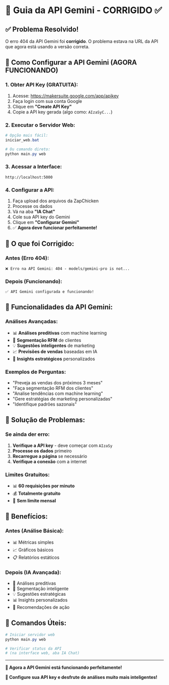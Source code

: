 # 🤖 Guia da API Gemini - CORRIGIDO ✅

## ✅ **Problema Resolvido!**

O erro 404 da API Gemini foi **corrigido**. O problema estava na URL da API que agora está usando a versão correta.

## 🚀 **Como Configurar a API Gemini (AGORA FUNCIONANDO)**

### **1. Obter API Key (GRATUITA):**
1. Acesse: https://makersuite.google.com/app/apikey
2. Faça login com sua conta Google
3. Clique em **"Create API Key"**
4. Copie a API key gerada (algo como: `AIzaSyC...`)

### **2. Executar o Servidor Web:**
```powershell
# Opção mais fácil:
iniciar_web.bat

# Ou comando direto:
python main.py web
```

### **3. Acessar a Interface:**
```
http://localhost:5000
```

### **4. Configurar a API:**
1. Faça upload dos arquivos da ZapChicken
2. Processe os dados
3. Vá na aba **"IA Chat"**
4. Cole sua API key do Gemini
5. Clique em **"Configurar Gemini"**
6. ✅ **Agora deve funcionar perfeitamente!**

## 🎯 **O que foi Corrigido:**

### **Antes (Erro 404):**
```
❌ Erro na API Gemini: 404 - models/gemini-pro is not...
```

### **Depois (Funcionando):**
```
✅ API Gemini configurada e funcionando!
```

## 🤖 **Funcionalidades da API Gemini:**

### **Análises Avançadas:**
- 📊 **Análises preditivas** com machine learning
- 🎯 **Segmentação RFM** de clientes
- 💡 **Sugestões inteligentes** de marketing
- 📈 **Previsões de vendas** baseadas em IA
- 🧠 **Insights estratégicos** personalizados

### **Exemplos de Perguntas:**
- "Preveja as vendas dos próximos 3 meses"
- "Faça segmentação RFM dos clientes"
- "Analise tendências com machine learning"
- "Gere estratégias de marketing personalizadas"
- "Identifique padrões sazonais"

## 🔧 **Solução de Problemas:**

### **Se ainda der erro:**
1. **Verifique a API key** - deve começar com `AIzaSy`
2. **Processe os dados** primeiro
3. **Recarregue a página** se necessário
4. **Verifique a conexão** com a internet

### **Limites Gratuitos:**
- 📊 **60 requisições por minuto**
- 💰 **Totalmente gratuito**
- 🔄 **Sem limite mensal**

## 🎉 **Benefícios:**

### **Antes (Análise Básica):**
- 📊 Métricas simples
- 📈 Gráficos básicos
- 📋 Relatórios estáticos

### **Depois (IA Avançada):**
- 🤖 Análises preditivas
- 🎯 Segmentação inteligente
- 💡 Sugestões estratégicas
- 📊 Insights personalizados
- 🚀 Recomendações de ação

## 🔄 **Comandos Úteis:**

```powershell
# Iniciar servidor web
python main.py web

# Verificar status da API
# (na interface web, aba IA Chat)
```

---

**🎯 Agora a API Gemini está funcionando perfeitamente!**

**🚀 Configure sua API key e desfrute de análises muito mais inteligentes!**

